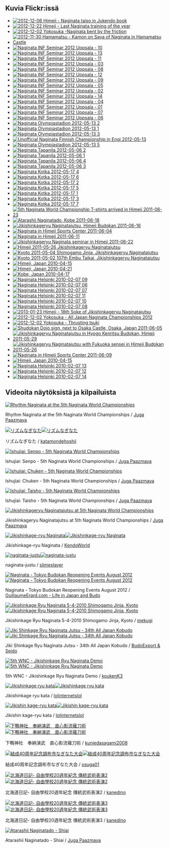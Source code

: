 
## Kuvia Flickr:issä

-   [![2012-12-06 Himeji - Naginata taiso in Jukendo
    book](http://farm9.static.flickr.com/8362/8450641664_fea2b93757_s.jpg)](http://farm9.static.flickr.com/8362/8450641664_fea2b93757_b.jpg "2012-12-06 Himeji - Naginata taiso in Jukendo book")
-   [![2012-12-22 Himeji - Last Naginata training of the
    year](http://farm9.static.flickr.com/8084/8310222005_f8fd5e3497_s.jpg)](http://farm9.static.flickr.com/8084/8310222005_f8fd5e3497_b.jpg "2012-12-22 Himeji - Last Naginata training of the year")
-   [![2012-12-02 Yokosuka -Naginata bent by the
    friction](http://farm9.static.flickr.com/8364/8310167633_49559323f3_s.jpg)](http://farm9.static.flickr.com/8364/8310167633_49559323f3_b.jpg "2012-12-02 Yokosuka -Naginata bent by the friction")
-   [![2012-11-30 Hamamatsu - Kamon on Saya of Naginata in Hamamatsu
    Castle](http://farm9.static.flickr.com/8493/8310434296_6376408a49_s.jpg)](http://farm9.static.flickr.com/8493/8310434296_6376408a49_b.jpg "2012-11-30 Hamamatsu - Kamon on Saya of Naginata in Hamamatsu Castle")
-   [![Naginata INF Seminar 2012 Uppsala -
    10](http://farm9.static.flickr.com/8180/7896503292_ec80ff1b79_s.jpg)](http://farm9.static.flickr.com/8180/7896503292_ec80ff1b79_b.jpg "Naginata INF Seminar 2012 Uppsala - 10")
-   [![Naginata INF Seminar 2012 Uppsala -
    13](http://farm9.static.flickr.com/8461/7896512612_8793b62e5c_s.jpg)](http://farm9.static.flickr.com/8461/7896512612_8793b62e5c_b.jpg "Naginata INF Seminar 2012 Uppsala - 13")
-   [![Naginata INF Seminar 2012 Uppsala -
    11](http://farm9.static.flickr.com/8435/7896506982_dca3d1c65d_s.jpg)](http://farm9.static.flickr.com/8435/7896506982_dca3d1c65d_b.jpg "Naginata INF Seminar 2012 Uppsala - 11")
-   [![Naginata INF Seminar 2012 Uppsala -
    03](http://farm9.static.flickr.com/8313/7896478092_f6d6ca8ab8_s.jpg)](http://farm9.static.flickr.com/8313/7896478092_f6d6ca8ab8_b.jpg "Naginata INF Seminar 2012 Uppsala - 03")
-   [![Naginata INF Seminar 2012 Uppsala -
    08](http://farm9.static.flickr.com/8310/7896497718_fe55710472_s.jpg)](http://farm9.static.flickr.com/8310/7896497718_fe55710472_b.jpg "Naginata INF Seminar 2012 Uppsala - 08")
-   [![Naginata INF Seminar 2012 Uppsala -
    12](http://farm9.static.flickr.com/8031/7896510078_3784100263_s.jpg)](http://farm9.static.flickr.com/8031/7896510078_3784100263_b.jpg "Naginata INF Seminar 2012 Uppsala - 12")
-   [![Naginata INF Seminar 2012 Uppsala -
    09](http://farm9.static.flickr.com/8446/7896500648_f48c9c8317_s.jpg)](http://farm9.static.flickr.com/8446/7896500648_f48c9c8317_b.jpg "Naginata INF Seminar 2012 Uppsala - 09")
-   [![Naginata INF Seminar 2012 Uppsala -
    05](http://farm9.static.flickr.com/8461/7896487956_dce6c1843e_s.jpg)](http://farm9.static.flickr.com/8461/7896487956_dce6c1843e_b.jpg "Naginata INF Seminar 2012 Uppsala - 05")
-   [![Naginata INF Seminar 2012 Uppsala -
    02](http://farm9.static.flickr.com/8308/7896472998_40e781294b_s.jpg)](http://farm9.static.flickr.com/8308/7896472998_40e781294b_b.jpg "Naginata INF Seminar 2012 Uppsala - 02")
-   [![Naginata INF Seminar 2012 Uppsala -
    14](http://farm9.static.flickr.com/8315/7896514856_41f04cb760_s.jpg)](http://farm9.static.flickr.com/8315/7896514856_41f04cb760_b.jpg "Naginata INF Seminar 2012 Uppsala - 14")
-   [![Naginata INF Seminar 2012 Uppsala -
    04](http://farm9.static.flickr.com/8170/7896486144_6dc0bc0a9f_s.jpg)](http://farm9.static.flickr.com/8170/7896486144_6dc0bc0a9f_b.jpg "Naginata INF Seminar 2012 Uppsala - 04")
-   [![Naginata INF Seminar 2012 Uppsala -
    01](http://farm9.static.flickr.com/8306/7896468302_daa1e5cc82_s.jpg)](http://farm9.static.flickr.com/8306/7896468302_daa1e5cc82_b.jpg "Naginata INF Seminar 2012 Uppsala - 01")
-   [![Naginata INF Seminar 2012 Uppsala -
    07](http://farm9.static.flickr.com/8301/7896495090_f071163601_s.jpg)](http://farm9.static.flickr.com/8301/7896495090_f071163601_b.jpg "Naginata INF Seminar 2012 Uppsala - 07")
-   [![Naginata INF Seminar 2012 Uppsala -
    06](http://farm9.static.flickr.com/8456/7896492076_fe637292d2_s.jpg)](http://farm9.static.flickr.com/8456/7896492076_fe637292d2_b.jpg "Naginata INF Seminar 2012 Uppsala - 06")
-   [![Naginata Olympiastadion 2012-05-13
    2](http://farm8.static.flickr.com/7092/7325915248_bcd9f5013d_s.jpg)](http://farm8.static.flickr.com/7092/7325915248_bcd9f5013d_b.jpg "Naginata Olympiastadion 2012-05-13 2")
-   [![Naginata Olympiastadion 2012-05-13
    1](http://farm9.static.flickr.com/8018/7325914770_e23060cbac_s.jpg)](http://farm9.static.flickr.com/8018/7325914770_e23060cbac_b.jpg "Naginata Olympiastadion 2012-05-13 1")
-   [![Naginata Olympiastadion 2012-05-13
    3](http://farm8.static.flickr.com/7103/7325915808_915e607c6f_s.jpg)](http://farm8.static.flickr.com/7103/7325915808_915e607c6f_b.jpg "Naginata Olympiastadion 2012-05-13 3")
-   [![Unofficial Naginata Finnish Championship in Engi
    2012-05-13](http://farm8.static.flickr.com/7220/7325916622_d06f075c74_s.jpg)](http://farm8.static.flickr.com/7220/7325916622_d06f075c74_b.jpg "Unofficial Naginata Finnish Championship in Engi 2012-05-13")
-   [![Naginata Olympiastadion 2012-05-13
    5](http://farm8.static.flickr.com/7222/7325917160_0fbed0005f_s.jpg)](http://farm8.static.flickr.com/7222/7325917160_0fbed0005f_b.jpg "Naginata Olympiastadion 2012-05-13 5")
-   [![Naginata Tapanila 2012-05-06
    2](http://farm8.static.flickr.com/7102/7322793128_6ecbf9ba35_s.jpg)](http://farm8.static.flickr.com/7102/7322793128_6ecbf9ba35_b.jpg "Naginata Tapanila 2012-05-06 2")
-   [![Naginata Tapanila 2012-05-06
    1](http://farm8.static.flickr.com/7097/7322791966_12d05c342e_s.jpg)](http://farm8.static.flickr.com/7097/7322791966_12d05c342e_b.jpg "Naginata Tapanila 2012-05-06 1")
-   [![Naginata Tapanila 2012-05-06
    4](http://farm8.static.flickr.com/7215/7322793674_46af1663f4_s.jpg)](http://farm8.static.flickr.com/7215/7322793674_46af1663f4_b.jpg "Naginata Tapanila 2012-05-06 4")
-   [![Naginata Tapanila 2012-05-06
    3](http://farm8.static.flickr.com/7240/7322796388_03e5127f42_s.jpg)](http://farm8.static.flickr.com/7240/7322796388_03e5127f42_b.jpg "Naginata Tapanila 2012-05-06 3")
-   [![Naginata Kotka 2012-05-17
    4](http://farm8.static.flickr.com/7095/7322720230_13d51d3fe5_s.jpg)](http://farm8.static.flickr.com/7095/7322720230_13d51d3fe5_b.jpg "Naginata Kotka 2012-05-17 4")
-   [![Naginata Kotka 2012-05-17
    6](http://farm8.static.flickr.com/7237/7322721756_f2dd161603_s.jpg)](http://farm8.static.flickr.com/7237/7322721756_f2dd161603_b.jpg "Naginata Kotka 2012-05-17 6")
-   [![Naginata Kotka 2012-05-17
    2](http://farm8.static.flickr.com/7098/7322718612_4d1df73cf8_s.jpg)](http://farm8.static.flickr.com/7098/7322718612_4d1df73cf8_b.jpg "Naginata Kotka 2012-05-17 2")
-   [![Naginata Kotka 2012-05-17
    5](http://farm8.static.flickr.com/7090/7322721174_37084e99e3_s.jpg)](http://farm8.static.flickr.com/7090/7322721174_37084e99e3_b.jpg "Naginata Kotka 2012-05-17 5")
-   [![Naginata Kotka 2012-05-17
    1](http://farm9.static.flickr.com/8148/7322717598_0451681c9f_s.jpg)](http://farm9.static.flickr.com/8148/7322717598_0451681c9f_b.jpg "Naginata Kotka 2012-05-17 1")
-   [![Naginata Kotka 2012-05-17
    3](http://farm9.static.flickr.com/8015/7322719398_8cf48943cd_s.jpg)](http://farm9.static.flickr.com/8015/7322719398_8cf48943cd_b.jpg "Naginata Kotka 2012-05-17 3")
-   [![Naginata Kotka 2012-05-17
    7](http://farm8.static.flickr.com/7229/7322723630_6b6f96827f_s.jpg)](http://farm8.static.flickr.com/7229/7322723630_6b6f96827f_b.jpg "Naginata Kotka 2012-05-17 7")
-   [![5th Naginata World Championship T-shirts arrived in Himeji
    2011-06-23](http://farm7.static.flickr.com/6021/6004950535_3e14c0577b_s.jpg)](http://farm7.static.flickr.com/6021/6004950535_3e14c0577b_b.jpg "5th Naginata World Championship T-shirts arrived in Himeji 2011-06-23")
-   [![Atarashii Naginatado, Kobe
    2011-06-18](http://farm7.static.flickr.com/6132/5988483341_e0f32e72b2_s.jpg)](http://farm7.static.flickr.com/6132/5988483341_e0f32e72b2_b.jpg "Atarashii Naginatado, Kobe 2011-06-18")
-   [![Jikishinkageryu Naginatajutsu, Himeji Budokan
    2011-06-16](http://farm7.static.flickr.com/6030/5988482559_c7f38f2417_s.jpg)](http://farm7.static.flickr.com/6030/5988482559_c7f38f2417_b.jpg "Jikishinkageryu Naginatajutsu, Himeji Budokan 2011-06-16")
-   [![Naginata in Himeji Sports Center
    2011-06-04](http://farm7.static.flickr.com/6149/5973529225_c13bf69915_s.jpg)](http://farm7.static.flickr.com/6149/5973529225_c13bf69915_b.jpg "Naginata in Himeji Sports Center 2011-06-04")
-   [![Naginata in Himeji
    2011-06-11](http://farm6.static.flickr.com/5191/5896930485_bc7a7e2b6c_s.jpg)](http://farm6.static.flickr.com/5191/5896930485_bc7a7e2b6c_b.jpg "Naginata in Himeji 2011-06-11")
-   [![Jikishinkageryu Naginata seminar in Himeji
    2011-06-22](http://farm6.static.flickr.com/5103/5892262839_89ba17ac87_s.jpg)](http://farm6.static.flickr.com/5103/5892262839_89ba17ac87_b.jpg "Jikishinkageryu Naginata seminar in Himeji 2011-06-22")
-   [![Himeji 2011-05-26 Jikishinkageryu
    Naginatajutsu](http://farm3.static.flickr.com/2514/5763043905_5a542834cf_s.jpg)](http://farm3.static.flickr.com/2514/5763043905_5a542834cf_b.jpg "Himeji 2011-05-26 Jikishinkageryu Naginatajutsu")
-   [![Kyoto 2011-05-04 Shimogamo Jinja, Jikishinkageryu
    Naginatajutsu](http://farm6.static.flickr.com/5185/5763043699_fcda29747e_s.jpg)](http://farm6.static.flickr.com/5185/5763043699_fcda29747e_b.jpg "Kyoto 2011-05-04 Shimogamo Jinja, Jikishinkageryu Naginatajutsu")
-   [![Kyoto 2011-05-02 107th Embu Taikai, Jikishinkageryu
    Naginatajutsu](http://farm3.static.flickr.com/2291/5763589730_ae7116f625_s.jpg)](http://farm3.static.flickr.com/2291/5763589730_ae7116f625_b.jpg "Kyoto 2011-05-02 107th Embu Taikai, Jikishinkageryu Naginatajutsu")
-   [![Himeji, Japan
    2010-04-15](http://farm4.static.flickr.com/3371/4632519379_88b217df5e_s.jpg)](http://farm4.static.flickr.com/3371/4632519379_88b217df5e_b.jpg "Himeji, Japan 2010-04-15")
-   [![Himeji, Japan
    2010-04-21](http://farm4.static.flickr.com/3283/4595256326_37148e5411_s.jpg)](http://farm4.static.flickr.com/3283/4595256326_37148e5411_b.jpg "Himeji, Japan 2010-04-21")
-   [![Kobe, Japan
    2010-04-17](http://farm2.static.flickr.com/1116/4593691496_b30c388351_s.jpg)](http://farm2.static.flickr.com/1116/4593691496_b30c388351_b.jpg "Kobe, Japan 2010-04-17")
-   [![Naginata Helsinki 2010-02-07
    09](http://farm3.static.flickr.com/2729/4338424327_287da4b287_s.jpg)](http://farm3.static.flickr.com/2729/4338424327_287da4b287_b.jpg "Naginata Helsinki 2010-02-07 09")
-   [![Naginata Helsinki 2010-02-07
    06](http://farm3.static.flickr.com/2692/4339160168_08dc1a9d81_s.jpg)](http://farm3.static.flickr.com/2692/4339160168_08dc1a9d81_b.jpg "Naginata Helsinki 2010-02-07 06")
-   [![Naginata Helsinki 2010-02-07
    07](http://farm5.static.flickr.com/4011/4339162394_b87994a1bb_s.jpg)](http://farm5.static.flickr.com/4011/4339162394_b87994a1bb_b.jpg "Naginata Helsinki 2010-02-07 07")
-   [![Naginata Helsinki 2010-02-07
    11](http://farm5.static.flickr.com/4008/4338427189_f89d2db2b5_s.jpg)](http://farm5.static.flickr.com/4008/4338427189_f89d2db2b5_b.jpg "Naginata Helsinki 2010-02-07 11")
-   [![Naginata Helsinki 2010-02-07
    10](http://farm5.static.flickr.com/4065/4339167466_e3a8a150fe_s.jpg)](http://farm5.static.flickr.com/4065/4339167466_e3a8a150fe_b.jpg "Naginata Helsinki 2010-02-07 10")
-   [![Naginata Helsinki 2010-02-07
    08](http://farm5.static.flickr.com/4052/4339164262_45cd7b2b27_s.jpg)](http://farm5.static.flickr.com/4052/4339164262_45cd7b2b27_b.jpg "Naginata Helsinki 2010-02-07 08")
-   [![2013-01-23 Himeji - 18th Soke of Jikishinkageryu
    Naginatajutsu](http://farm9.static.flickr.com/8184/8436921185_42a4c6a463_s.jpg)](http://farm9.static.flickr.com/8184/8436921185_42a4c6a463_b.jpg "2013-01-23 Himeji - 18th Soke of Jikishinkageryu Naginatajutsu")
-   [![2012-12-02 Yokosuka - All Japan Naginata Championships
    2012](http://farm9.static.flickr.com/8071/8311210012_4db397cd88_s.jpg)](http://farm9.static.flickr.com/8071/8311210012_4db397cd88_b.jpg "2012-12-02 Yokosuka - All Japan Naginata Championships 2012")
-   [![2012-12-02 Yokosuka - Thrusting
    tsuki](http://farm9.static.flickr.com/8222/8310163991_2311baf6ef_s.jpg)](http://farm9.static.flickr.com/8222/8310163991_2311baf6ef_b.jpg "2012-12-02 Yokosuka - Thrusting tsuki")
-   [![Shudokan Dojo sign, next to Osaka Castle, Osaka, Japan
    2011-06-05](http://farm9.static.flickr.com/8324/8091033492_065d0cc99f_s.jpg)](http://farm9.static.flickr.com/8324/8091033492_065d0cc99f_b.jpg "Shudokan Dojo sign, next to Osaka Castle, Osaka, Japan 2011-06-05")
-   [![Jikishinkageryu Naginatajutsu in Hyogo Kenritsu Budokan, Himeji
    2011-05-29](http://farm7.static.flickr.com/6071/6025333946_d18d4484bc_s.jpg)](http://farm7.static.flickr.com/6071/6025333946_d18d4484bc_b.jpg "Jikishinkageryu Naginatajutsu in Hyogo Kenritsu Budokan, Himeji 2011-05-29")
-   [![Jikishinkageryu Naginatajutsu with Fukuoka sensei in Himeji
    Budokan
    2011-05-26](http://farm7.static.flickr.com/6128/6024779061_de8bc8c77f_s.jpg)](http://farm7.static.flickr.com/6128/6024779061_de8bc8c77f_b.jpg "Jikishinkageryu Naginatajutsu with Fukuoka sensei in Himeji Budokan 2011-05-26")
-   [![Naginata in Himeji Sports Center
    2011-06-09](http://farm7.static.flickr.com/6089/6025334076_bfeb0aa7a6_s.jpg)](http://farm7.static.flickr.com/6089/6025334076_bfeb0aa7a6_b.jpg "Naginata in Himeji Sports Center 2011-06-09")
-   [![Himeji, Japan
    2010-04-15](http://farm5.static.flickr.com/4070/4632520539_aaba8e61fa_s.jpg)](http://farm5.static.flickr.com/4070/4632520539_aaba8e61fa_b.jpg "Himeji, Japan 2010-04-15")
-   [![Naginata Helsinki 2010-02-07
    13](http://farm5.static.flickr.com/4036/4339173618_30a64c0f5c_s.jpg)](http://farm5.static.flickr.com/4036/4339173618_30a64c0f5c_b.jpg "Naginata Helsinki 2010-02-07 13")
-   [![Naginata Helsinki 2010-02-07
    12](http://farm5.static.flickr.com/4066/4339171586_76e1df4c9d_s.jpg)](http://farm5.static.flickr.com/4066/4339171586_76e1df4c9d_b.jpg "Naginata Helsinki 2010-02-07 12")
-   [![Naginata Helsinki 2010-02-07
    14](http://farm3.static.flickr.com/2778/4339175212_89128e1f4d_s.jpg)](http://farm3.static.flickr.com/2778/4339175212_89128e1f4d_b.jpg "Naginata Helsinki 2010-02-07 14")

## Videoita näytöksistä ja kilpailuista

[![Rhythm Naginata at the 5th Naginata World
Championships](http://b.vimeocdn.com/ts/345/146/345146871_200.jpg)](http://vimeo.com/50075290 "Rhythm Naginata at the 5th Naginata World Championships")

Rhythm Naginata at the 5th Naginata World Championships / [Juga
Paazmaya](http://vimeo.com/paazmaya "Vimeo - Juga Paazmaya")

[![リズムなぎなた](http://i1.ytimg.com/vi/vRB8Fkevcc8/default.jpg)![リズムなぎなた](http://i1.ytimg.com/vi/vRB8Fkevcc8/1.jpg)](http://www.youtube.com/watch?v=vRB8Fkevcc8 "リズムなぎなた")

リズムなぎなた /
[katamondehoshii](http://youtube.com/katamondehoshii "Youtube - katamondehoshii")

[![Ishujiai: Senpo - 5th Naginata World
Championships](http://b.vimeocdn.com/ts/345/175/345175294_200.jpg)](http://vimeo.com/50070446 "Ishujiai: Senpo - 5th Naginata World Championships")

Ishujiai: Senpo - 5th Naginata World Championships / [Juga
Paazmaya](http://vimeo.com/paazmaya "Vimeo - Juga Paazmaya")

[![Ishujiai: Chuken - 5th Naginata World
Championships](http://b.vimeocdn.com/ts/345/106/345106504_200.jpg)](http://vimeo.com/50069067 "Ishujiai: Chuken - 5th Naginata World Championships")

Ishujiai: Chuken - 5th Naginata World Championships / [Juga
Paazmaya](http://vimeo.com/paazmaya "Vimeo - Juga Paazmaya")

[![Ishujiai: Taisho - 5th Naginata World
Championships](http://b.vimeocdn.com/ts/345/097/345097201_200.jpg)](http://vimeo.com/50068282 "Ishujiai: Taisho - 5th Naginata World Championships")

Ishujiai: Taisho - 5th Naginata World Championships / [Juga
Paazmaya](http://vimeo.com/paazmaya "Vimeo - Juga Paazmaya")

[![Jikishinkageryu Naginatajutsu at 5th Naginata World
Championships](http://b.vimeocdn.com/ts/344/928/344928580_200.jpg)](http://vimeo.com/50043587 "Jikishinkageryu Naginatajutsu at 5th Naginata World Championships")

Jikishinkageryu Naginatajutsu at 5th Naginata World Championships /
[Juga Paazmaya](http://vimeo.com/paazmaya "Vimeo - Juga Paazmaya")

[![Jikishinkage-ryu
Naginata](http://i1.ytimg.com/vi/64cmdEUl_jc/default.jpg)![Jikishinkage-ryu
Naginata](http://i1.ytimg.com/vi/64cmdEUl_jc/1.jpg)](http://www.youtube.com/watch?v=64cmdEUl_jc "Jikishinkage-ryu Naginata")

Jikishinkage-ryu Naginata /
[KendoWorld](http://youtube.com/KendoWorld "Youtube - KendoWorld")

[![naginata-justu](http://i1.ytimg.com/vi/V7ed641wnCE/default.jpg)![naginata-justu](http://i1.ytimg.com/vi/V7ed641wnCE/1.jpg)](http://www.youtube.com/watch?v=V7ed641wnCE "naginata-justu")

naginata-justu /
[slimeslayer](http://youtube.com/slimeslayer "Youtube - slimeslayer")

[![Naginata - Tokyo Budokan Reopening Events August
2012](http://i1.ytimg.com/vi/r1YGdzXQDZw/default.jpg)![Naginata - Tokyo
Budokan Reopening Events August
2012](http://i1.ytimg.com/vi/r1YGdzXQDZw/1.jpg)](http://www.youtube.com/watch?v=r1YGdzXQDZw "Naginata - Tokyo Budokan Reopening Events August 2012")

Naginata - Tokyo Budokan Reopening Events August 2012 /
[GuillaumeErard.com - Life in Japan and
Budo](http://youtube.com/GuillaumeErard.com%20-%20Life%20in%20Japan%20and%20Budo "Youtube - GuillaumeErard.com - Life in Japan and Budo")

[![Jikishinkage Ryu Naginata 5-4-2010 Shimogamo Jinja,
Kyoto](http://i1.ytimg.com/vi/ntwaxNRAYmM/default.jpg)![Jikishinkage Ryu
Naginata 5-4-2010 Shimogamo Jinja,
Kyoto](http://i1.ytimg.com/vi/ntwaxNRAYmM/1.jpg)](http://www.youtube.com/watch?v=ntwaxNRAYmM "Jikishinkage Ryu Naginata 5-4-2010 Shimogamo Jinja, Kyoto")

Jikishinkage Ryu Naginata 5-4-2010 Shimogamo Jinja, Kyoto /
[mekugi](http://youtube.com/mekugi "Youtube - mekugi")

[![Jiki Shinkage Ryu Naginata Jutsu - 34th All Japan
Kobudo](http://i1.ytimg.com/vi/a5VqaxmgVvU/default.jpg)![Jiki Shinkage
Ryu Naginata Jutsu - 34th All Japan
Kobudo](http://i1.ytimg.com/vi/a5VqaxmgVvU/1.jpg)](http://www.youtube.com/watch?v=a5VqaxmgVvU "Jiki Shinkage Ryu Naginata Jutsu - 34th All Japan Kobudo")

Jiki Shinkage Ryu Naginata Jutsu - 34th All Japan Kobudo / [BudoExport &
Seido](http://youtube.com/BudoExport%20&%20Seido "Youtube - BudoExport & Seido")

[![5th WNC - Jikishinkage Ryu Naginata
Demo](http://i1.ytimg.com/vi/XIfImDzR-Yg/default.jpg)![5th WNC -
Jikishinkage Ryu Naginata
Demo](http://i1.ytimg.com/vi/XIfImDzR-Yg/1.jpg)](http://www.youtube.com/watch?v=XIfImDzR-Yg "5th WNC - Jikishinkage Ryu Naginata Demo")

5th WNC - Jikishinkage Ryu Naginata Demo /
[koukenK3](http://youtube.com/koukenK3 "Youtube - koukenK3")

[![Jikishinkage ryu
kata](http://i1.ytimg.com/vi/jaRA2zY_VhU/default.jpg)![Jikishinkage ryu
kata](http://i1.ytimg.com/vi/jaRA2zY_VhU/1.jpg)](http://www.youtube.com/watch?v=jaRA2zY_VhU "Jikishinkage ryu  kata")

Jikishinkage ryu kata /
[lolinternetslol](http://youtube.com/lolinternetslol "Youtube - lolinternetslol")

[![Jikishin kage-ryu
kata](http://i1.ytimg.com/vi/IibZC8PBYns/default.jpg)![Jikishin kage-ryu
kata](http://i1.ytimg.com/vi/IibZC8PBYns/1.jpg)](http://www.youtube.com/watch?v=IibZC8PBYns "Jikishin kage-ryu kata")

Jikishin kage-ryu kata /
[lolinternetslol](http://youtube.com/lolinternetslol "Youtube - lolinternetslol")

[![下鴨神社　奉納演武　直心影流薙刀術](http://i1.ytimg.com/vi/DiCwRBds458/default.jpg)![下鴨神社　奉納演武　直心影流薙刀術](http://i1.ytimg.com/vi/DiCwRBds458/1.jpg)](http://www.youtube.com/watch?v=DiCwRBds458 "下鴨神社　奉納演武　直心影流薙刀術")

下鴨神社　奉納演武　直心影流薙刀術 /
[kuniedasagami2008](http://youtube.com/kuniedasagami2008 "Youtube - kuniedasagami2008")

[![結成40周年記念調布市なぎなた大会](http://i1.ytimg.com/vi/v696WandAw8/default.jpg)![結成40周年記念調布市なぎなた大会](http://i1.ytimg.com/vi/v696WandAw8/1.jpg)](http://www.youtube.com/watch?v=v696WandAw8 "結成40周年記念調布市なぎなた大会")

結成40周年記念調布市なぎなた大会 /
[osuga01](http://youtube.com/osuga01 "Youtube - osuga01")

[![北海道日記- 自由學校20週年紀念
傳統武術表演2](http://i1.ytimg.com/vi/0TOaYDdhqlk/default.jpg)![北海道日記-
自由學校20週年紀念
傳統武術表演2](http://i1.ytimg.com/vi/0TOaYDdhqlk/1.jpg)](http://www.youtube.com/watch?v=0TOaYDdhqlk "北海道日記- 自由學校20週年紀念 傳統武術表演2")

北海道日記- 自由學校20週年紀念 傳統武術表演2 /
[kanedino](http://youtube.com/kanedino "Youtube - kanedino")

[![北海道日記- 自由學校20週年紀念
傳統武術表演3](http://i1.ytimg.com/vi/3horKHbL7I8/default.jpg)![北海道日記-
自由學校20週年紀念
傳統武術表演3](http://i1.ytimg.com/vi/3horKHbL7I8/1.jpg)](http://www.youtube.com/watch?v=3horKHbL7I8 "北海道日記- 自由學校20週年紀念 傳統武術表演3")

北海道日記- 自由學校20週年紀念 傳統武術表演3 /
[kanedino](http://youtube.com/kanedino "Youtube - kanedino")

[![Atarashii Naginatado -
Shiai](http://b.vimeocdn.com/ts/248/910/24891079_200.jpg)](http://vimeo.com/6520199 "Atarashii Naginatado - Shiai")

Atarashii Naginatado - Shiai / [Juga
Paazmaya](http://vimeo.com/paazmaya "Vimeo - Juga Paazmaya")

